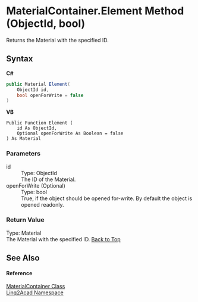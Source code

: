 # MaterialContainer.Element Method (ObjectId, bool)
 

Returns the Material with the specified ID.

## Syntax

**C#**<br />
``` C#
public Material Element(
	ObjectId id,
	bool openForWrite = false
)
```

**VB**<br />
``` VB
Public Function Element ( 
	id As ObjectId,
	Optional openForWrite As Boolean = false
) As Material
```


### Parameters
<dl><dt>id</dt><dd>Type: ObjectId<br />The ID of the Material.</dd><dt>openForWrite (Optional)</dt><dd>Type: bool<br />True, if the object should be opened for-write. By default the object is opened readonly.</dd></dl>

### Return Value
Type: Material<br />The Material with the specified ID.
<a href="#MaterialContainerElement-Method-ObjectId-bool">Back to Top</a>

## See Also


#### Reference
<a href="T_Linq2Acad_MaterialContainer.md#MaterialContainer-Class">MaterialContainer Class</a><br /><a href="N_Linq2Acad.md#Linq2Acad-Namespace">Linq2Acad Namespace</a><br />

